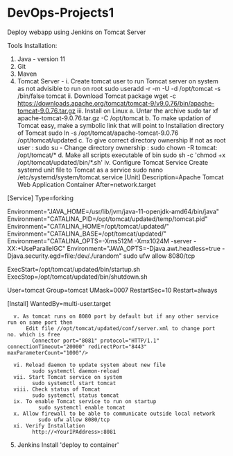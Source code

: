 # DevOps-Projects1
Deploy webapp using Jenkins on Tomcat Server

Tools Installation:
  1. Java - version 11
  2. Git
  3. Maven
  4. Tomcat Server -
      i. Create tomcat user to run Tomcat server on system as not advisible to run on root
        sudo useradd -r -m -U -d /opt/tomcat -s /bin/false tomcat
      ii. Download Tomcat package
            wget -c https://downloads.apache.org/tomcat/tomcat-9/v9.0.76/bin/apache-tomcat-9.0.76.tar.gz
      iii. Install on Linux
            a. Untar the archive
                 sudo tar xf apache-tomcat-9.0.76.tar.gz -C /opt/tomcat
            b. To make updation of Tomcat easy, make a symbolic link that will point to Installation directory of Tomcat
                  sudo ln -s /opt/tomcat/apache-tomcat-9.0.76 /opt/tomcat/updated
            c. To give correct directory ownership
                   If not as root user : sudo su -
                      Change directory ownership : sudo chown -R tomcat: /opt/tomcat/*
            d. Make all scripts executable of bin
                  sudo sh -c 'chmod +x /opt/tomcat/updated/bin/*.sh'
      iv. Configure Tomcat Service
            Create systemd unit file to Tomcat as a service
              sudo nano /etc/systemd/system/tomcat.service
[Unit]
Description=Apache Tomcat Web Application Container
After=network.target

[Service]
Type=forking

Environment="JAVA_HOME=/usr/lib/jvm/java-11-openjdk-amd64/bin/java" 
Environment="CATALINA_PID=/opt/tomcat/updated/temp/tomcat.pid"
Environment="CATALINA_HOME=/opt/tomcat/updated/"
Environment="CATALINA_BASE=/opt/tomcat/updated/"
Environment="CATALINA_OPTS=-Xms512M -Xmx1024M -server -XX:+UseParallelGC"
Environment="JAVA_OPTS=-Djava.awt.headless=true -Djava.security.egd=file:/dev/./urandom"
sudo ufw allow 8080/tcp

ExecStart=/opt/tomcat/updated/bin/startup.sh
ExecStop=/opt/tomcat/updated/bin/shutdown.sh

User=tomcat
Group=tomcat
UMask=0007
RestartSec=10
Restart=always

[Install]
WantedBy=multi-user.target

      v. As tomcat runs on 8080 port by default but if any other service run on same port then
          Edit file //opt/tomcat/updated/conf/server.xml to change port no. which is free 
            Connector port="8081" protocol="HTTP/1.1" connectionTimeout="20000" redirectPort="8443" maxParameterCount="1000"/>

      vi. Reload daemon to update system about new file
            sudo systemctl daemon-reload
      vii. Start Tomcat service on system
            sudo systemctl start tomcat
      viii. Check status of Tomcat
            sudo systemctl status tomcat
      ix. To enable Tomcat service to run on startup
              sudo systemctl enable tomcat
      x. Allow firewall to be able to communicate outside local network
              sudo ufw allow 8080/tcp
      xi. Verify Installation
            http://<YourIPAddress>:8081
  5. Jenkins
        Install 'deploy to container'             
              
              
